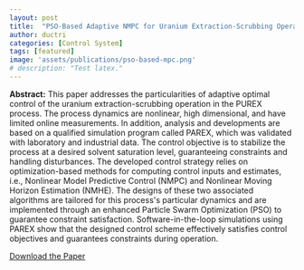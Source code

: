 ```yaml
---
layout: post
title:  "PSO-Based Adaptive NMPC for Uranium Extraction-Scrubbing Operation in Spent Nuclear Fuel Treatment Process"
author: ductri
categories: [Control System]
tags: [featured]
image: 'assets/publications/pso-based-mpc.png'
# description: "Test latex."
---
```


**Abstract:** This paper addresses the particularities of adaptive optimal control of the uranium extraction-scrubbing operation in the PUREX process. The process dynamics are nonlinear, high dimensional, and have limited online measurements. In addition, analysis and developments are based on a qualified simulation program called PAREX, which was validated with laboratory and industrial data. The control objective is to stabilize the process at a desired solvent saturation level, guaranteeing constraints and handling disturbances. The developed control strategy relies on optimization-based methods for computing control inputs and estimates, i.e., Nonlinear Model Predictive Control (NMPC) and Nonlinear Moving Horizon Estimation (NMHE). The designs of these two associated algorithms are tailored for this process's particular dynamics and are implemented through an enhanced Particle Swarm Optimization (PSO) to guarantee constraint satisfaction. Software-in-the-loop simulations using PAREX show that the designed control scheme effectively satisfies control objectives and guarantees constraints during operation.

[Download the Paper]({{site.baseurl}}/assets/publications/PSO-Based-Adaptive-NMPC-for-Uranium-Extraction-Scrubbing-Operation-in-Spent-Nuclear-Fuel-Treatment-Process.pdf)
